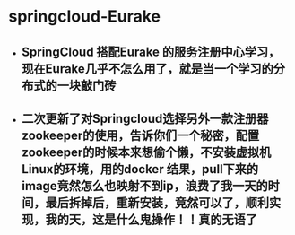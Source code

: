 # springcloud-Eurake
- ## SpringCloud 搭配Eurake 的服务注册中心学习，现在Eurake几乎不怎么用了，就是当一个学习的分布式的一块敲门砖
- ##  二次更新了对Springcloud选择另外一款注册器zookeeper的使用，告诉你们一个秘密，配置zookeeper的时候本来想偷个懒，不安装虚拟机Linux的环境，用的docker 结果，pull下来的image竟然怎么也映射不到ip，浪费了我一天的时间，最后拆掉后，重新安装，竟然可以了，顺利实现，我的天，这是什么鬼操作！！真的无语了

